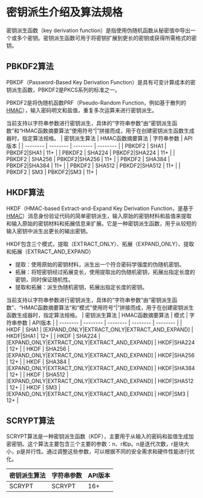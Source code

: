 # 密钥派生介绍及算法规格

密钥派生函数（key derivation function）是指使用伪随机函数从秘密值中导出一个或多个密钥。密钥派生函数可用于将密钥扩展到更长的密钥或获得所需格式的密钥。

## PBKDF2算法

PBKDF（Password-Based Key Derivation Function）是具有可变计算成本的密钥派生函数，PBKDF2是PKCS系列的标准之一。

PBKDF2是将伪随机函数PRF（Pseudo-Random Function，例如基于散列的[HMAC](crypto-compute-mac.md)），输入密码明文和盐值，重复多次运算来进行密钥派生。

当前支持以字符串参数进行密钥派生，具体的“字符串参数”由“密钥派生函数”和“HMAC函数摘要算法”使用符号“|”拼接而成，用于在创建密钥派生函数生成器时，指定算法规格。
| 密钥派生算法 | HMAC函数摘要算法 | 字符串参数 | API版本 | 
| -------- | -------- | -------- | -------- |
| PBKDF2 | SHA1 | PBKDF2\|SHA1 | 11+ | 
| PBKDF2 | SHA224 | PBKDF2\|SHA224 | 11+ | 
| PBKDF2 | SHA256 | PBKDF2\|SHA256 | 11+ | 
| PBKDF2 | SHA384 | PBKDF2\|SHA384 | 11+ | 
| PBKDF2 | SHA512 | PBKDF2\|SHA512 | 11+ | 
| PBKDF2 | SM3 | PBKDF2\|SM3 | 11+ | 

## HKDF算法

HKDF（HMAC-based Extract-and-Expand Key Derivation Function，是基于[HMAC](crypto-compute-mac.md)）消息身份验证代码的简单密钥派生，输入原始的密钥材料和盐值来提取和输入原始的密钥材料和拓展信息来扩展。它是一种密钥派生函数，用于从较短的输入密钥中派生出更长的输出密钥。

HKDF包含三个模式，提取（EXTRACT_ONLY）、拓展（EXPAND_ONLY）、提取和拓展（EXTRACT_AND_EXPAND）

- 提取：使用原始的密钥材料，派生出一个符合密码学强度的伪随机密钥。
- 拓展：将短密钥经过拓展变长，使用提取出的伪随机密钥，拓展出指定长度的密钥，同时保证随机性。
- 提取和拓展：派生伪随机密钥，拓展出指定长度的密钥。

当前支持以字符串参数进行密钥派生，具体的“字符串参数”由“密钥派生函数”、“HMAC函数摘要算法”和“模式”使用符号“|”拼接而成，用于在创建密钥派生函数生成器时，指定算法规格。
| 密钥派生算法 | HMAC函数摘要算法 | 模式 | 字符串参数 | API版本 | 
| -------- | -------- | -------- | -------- | -------- |
| HKDF | SHA1 | [EXPAND_ONLY\|EXTRACT_ONLY\|EXTRACT_AND_EXPAND] | HKDF\|SHA1 | 12+ | 
| HKDF | SHA224 | [EXPAND_ONLY\|EXTRACT_ONLY\|EXTRACT_AND_EXPAND] | HKDF\|SHA224 | 12+ | 
| HKDF | SHA256 | [EXPAND_ONLY\|EXTRACT_ONLY\|EXTRACT_AND_EXPAND] | HKDF\|SHA256 | 12+ | 
| HKDF | SHA384 | [EXPAND_ONLY\|EXTRACT_ONLY\|EXTRACT_AND_EXPAND] | HKDF\|SHA384 | 12+ | 
| HKDF | SHA512 | [EXPAND_ONLY\|EXTRACT_ONLY\|EXTRACT_AND_EXPAND] | HKDF\|SHA512 | 12+ | 
| HKDF | SM3 | [EXPAND_ONLY\|EXTRACT_ONLY\|EXTRACT_AND_EXPAND] | HKDF\|SM3 | 12+ | 

## SCRYPT算法

SCRYPT算法是一种密钥派生函数（KDF），主要用于从输入的密码和盐值生成加密密钥。这个算法主要包含三个主要的参数：n、r和p。n是迭代次数，r是块大小，p是并行性。通过调整这些参数，可以根据不同的安全需求和硬件性能进行优化。

| 密钥派生算法 | 字符串参数 | API版本 | 
| -------- | -------- | -------- |
| SCRYPT | SCRYPT | 16+ | 